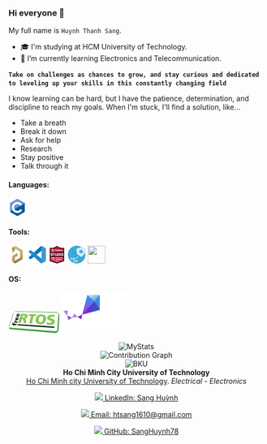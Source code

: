 ### Hi everyone 👋

My full name is `Huynh Thanh Sang`.

- 🎓 I'm studying at HCM University of Technology.
- 🌱 I’m currently learning Electronics and Telecommunication.

**`Take on challenges as chances to grow, and stay curious and dedicated to leveling up your skills in this constantly changing field`**

I know learning can be hard, but I have the patience, determination, and discipline to reach my goals.
When I'm stuck, I'll find a solution, like…
- Take a breath
- Break it down
- Ask for help
- Research
- Stay positive
- Talk through it

<h4 align="left">Languages:</h4>
<p><a target="_blank" rel="noreferrer"> 
<img src="./Icons/c-original.svg"                           width="35" height="35"/></a></p>

<h4 align="left">Tools:</h4>
<p><a target="_blank" rel="noreferrer">
<img src="./Icons/altium_designer.png"                      width="35" height="35"/>
<img src="./Icons/vscode.png"                               width="35" height="35"/>
<img src="./Icons/avr_studio.png"                           width="35" height="35"/>
<img src="./Icons/stm32cube.png"                            width="35" height="35"/>
<img src="./Icons/Github.ico"                               width="35" height="35"/></a></p>

<h4 align="left">OS:</h4>

<p><a target="_blank" rel="noreferrer">
<img src="./Icons/free_rtos.png"                            width="100" height="45"/>
<img src="./Icons/zephyr_logo_r_color_negative_big.svg"     width="130" height="80"/><a></p>

<div align="center"> 
    <img src="https://github-readme-stats.vercel.app/api?username=SangHuynh78&show_icons=true&theme=transparent&custom_title=MyStats&rank_icon=github&hide_border=true&icon_color=FFFFFF&title_color=FFFFFF&ring_color=FFFFFF&text_color=1488D8&card_width=500" alt="MyStats" /> 
    <br> 
    <img src="https://github-readme-activity-graph.vercel.app/graph?username=SangHuynh78&bg_color=0e1118&area=true&area_color=1488D8&theme=high-contrast" width="650" alt="Contribution Graph" /> 
</div>
<div align="center"> 
    <img src="Icons/bku.ico" width="150" alt="BKU" /><br> 
    <strong>Ho Chi Minh City University of Technology</strong><br> 
    <a href="https://hcmut.edu.vn">Ho Chi Minh city University of Technology</a>.
    <em>Electrical - Electronics</em> 
</div>

<div id="badges" align="center">
  <p>
    <a href="https://www.linkedin.com/in/sanghuynh78" target="_blank">
      <img src="https://img.icons8.com/fluent/48/000000/linkedin.png"/> LinkedIn: Sang Huỳnh
    </a>
  </p>
  <p>
    <a href="mailto:htsang1610@gmail.com">
      <img src="https://img.icons8.com/fluent/48/000000/mailing.png"/> Email: htsang1610@gmail.com
    </a>
  </p>
  <p>
    <a href="https://github.com/SangHuynh78" target="_blank">
      <img src="https://img.icons8.com/fluent/48/000000/github.png"/> GitHub: SangHuynh78
    </a>
  </p>
</div>

